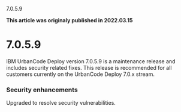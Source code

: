 





7.0.5.9

**This article was originaly published in 2022.03.15**


7.0.5.9
=======




IBM UrbanCode Deploy version 7.0.5.9 is a maintenance release and includes security related fixes. This release is recommended for all customers currently on the UrbanCode Deploy 7.0.x stream.

### Security enhancements


Upgraded to resolve security vulnerabilities.




